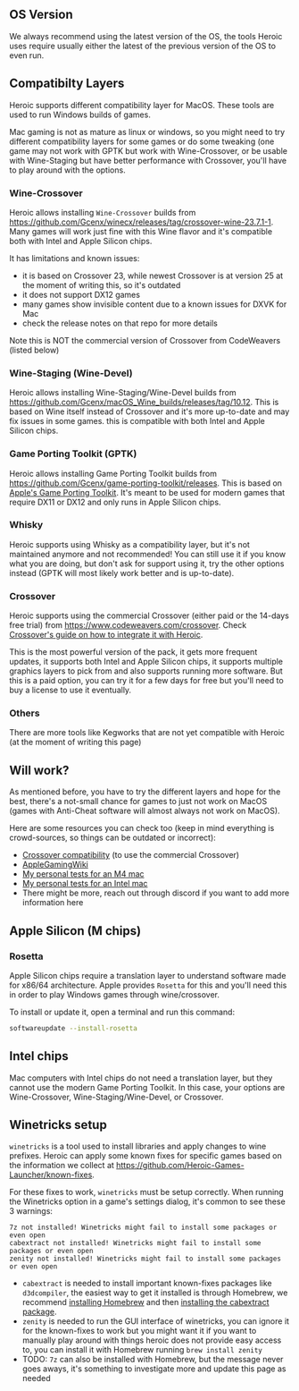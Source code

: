 ## OS Version

We always recommend using the latest version of the OS, the tools Heroic uses require usually either the latest of the previous version of the OS to even run.

## Compatibilty Layers

Heroic supports different compatibility layer for MacOS. These tools are used to run Windows builds of games.

Mac gaming is not as mature as linux or windows, so you might need to try different compatibility layers for some games or do some tweaking (one game may not work with GPTK but work with Wine-Crossover, or be usable with Wine-Staging but have better performance with Crossover, you'll have to play around with the options.

### Wine-Crossover

Heroic allows installing `Wine-Crossover` builds from https://github.com/Gcenx/winecx/releases/tag/crossover-wine-23.7.1-1. Many games will work just fine with this Wine flavor and it's compatible both with Intel and Apple Silicon chips.

It has limitations and known issues:
- it is based on Crossover 23, while newest Crossover is at version 25 at the moment of writing this, so it's outdated
- it does not support DX12 games
- many games show invisible content due to a known issues for DXVK for Mac
- check the release notes on that repo for more details

Note this is NOT the commercial version of Crossover from CodeWeavers (listed below)

### Wine-Staging (Wine-Devel)

Heroic allows installing Wine-Staging/Wine-Devel builds from https://github.com/Gcenx/macOS_Wine_builds/releases/tag/10.12. This is based on Wine itself instead of Crossover and it's more up-to-date and may fix issues in some games. this is compatible with both Intel and Apple Silicon chips.

### Game Porting Toolkit (GPTK)

Heroic allows installing Game Porting Toolkit builds from https://github.com/Gcenx/game-porting-toolkit/releases. This is based on [Apple's Game Porting Toolkit](https://developer.apple.com/games/game-porting-toolkit). It's meant to be used for modern games that require DX11 or DX12 and only runs in Apple Silicon chips.

### Whisky

Heroic supports using Whisky as a compatibility layer, but it's not maintained anymore and not recommended! You can still use it if you know what you are doing, but don't ask for support using it, try the other options instead (GPTK will most likely work better and is up-to-date).

### Crossover

Heroic supports using the commercial Crossover (either paid or the 14-days free trial) from https://www.codeweavers.com/crossover. Check [Crossover's guide on how to integrate it with Heroic](https://support.codeweavers.com/common-actions/heroic-games-launcher-in-crossover).

This is the most powerful version of the pack, it gets more frequent updates, it supports both Intel and Apple Silicon chips, it supports multiple graphics layers to pick from and also supports running more software. But this is a paid option, you can try it for a few days for free but you'll need to buy a license to use it eventually. 

### Others

There are more tools like Kegworks that are not yet compatible with Heroic (at the moment of writing this page)

## Will <my game> work?

As mentioned before, you have to try the different layers and hope for the best, there's a not-small chance for games to just not work on MacOS (games with Anti-Cheat software will almost always not work on MacOS).

Here are some resources you can check too (keep in mind everything is crowd-sources, so things can be outdated or incorrect):
- [Crossover compatibility](https://www.codeweavers.com/compatibility) (to use the commercial Crossover)
- [AppleGamingWiki](https://www.applegamingwiki.com/wiki/Home)
- [My personal tests for an M4 mac](https://docs.google.com/spreadsheets/d/1qvM4HpYLrDCi69nejKF3NIbqxr3RJZV3qQM9mL0u2Y0/edit?gid=1924600756#gid=1924600756)
- [My personal tests for an Intel mac](https://docs.google.com/spreadsheets/d/1qvM4HpYLrDCi69nejKF3NIbqxr3RJZV3qQM9mL0u2Y0/edit?gid=1942809985#gid=1942809985)
- There might be more, reach out through discord if you want to add more information here

## Apple Silicon (M chips)

### Rosetta

Apple Silicon chips require a translation layer to understand software made for x86/64 architecture. Apple provides `Rosetta` for this and you'll need this in order to play Windows games through wine/crossover.

To install or update it, open a terminal and run this command:

```sh
softwareupdate --install-rosetta
```

## Intel chips

Mac computers with Intel chips do not need a translation layer, but they cannot use the modern Game Porting Toolkit. In this case, your options are Wine-Crossover, Wine-Staging/Wine-Devel, or Crossover.

## Winetricks setup

`winetricks` is a tool used to install libraries and apply changes to wine prefixes. Heroic can apply some known fixes for specific games based on the information we collect at https://github.com/Heroic-Games-Launcher/known-fixes.

For these fixes to work, `winetricks` must be setup correctly. When running the Winetricks option in a game's settings dialog, it's common to see these 3 warnings:

```
7z not installed! Winetricks might fail to install some packages or even open
cabextract not installed! Winetricks might fail to install some packages or even open
zenity not installed! Winetricks might fail to install some packages or even open
```

- `cabextract` is needed to install important known-fixes packages like `d3dcompiler`, the easiest way to get it installed is through Homebrew, we recommend [installing Homebrew](https://brew.sh) and then [installing the cabextract package](https://formulae.brew.sh/formula/cabextract#default).
- `zenity` is needed to run the GUI interface of winetricks, you can ignore it for the known-fixes to work but you might want it if you want to manually play around with things heroic does not provide easy access to, you can install it with Homebrew running `brew install zenity`
- TODO: `7z` can also be installed with Homebrew, but the message never goes aways, it's something to investigate more and update this page as needed
